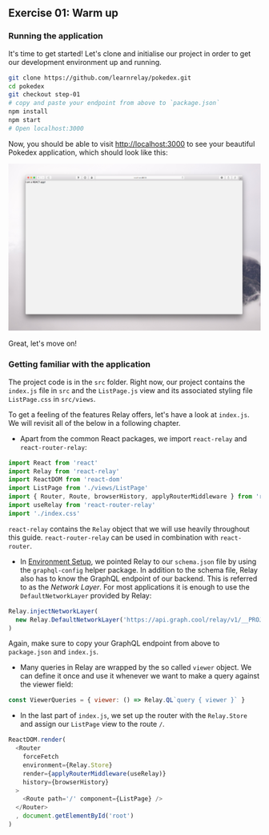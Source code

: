 ## Exercise 01: Warm up

### Running the application

It's time to get started! Let's clone and initialise our project in order to get our development environment up and running.

```sh
git clone https://github.com/learnrelay/pokedex.git
cd pokedex
git checkout step-01
# copy and paste your endpoint from above to `package.json`
npm install
npm start  
# Open localhost:3000
```

Now, you should be able to visit [http://localhost:3000](http://localhost:3000) to see your beautiful Pokedex application, which should look like this:

![](../images/demo.png)

Great, let's move on!

### Getting familiar with the application

The project code is in the `src` folder. Right now, our project contains the `index.js` file in `src` and the `ListPage.js` view and its associated styling file `ListPage.css` in `src/views`.

To get a feeling of the features Relay offers, let's have a look at `index.js`. We will revisit all of the below in a following chapter.

* Apart from the common React packages, we import `react-relay` and `react-router-relay`:

```javascript
import React from 'react'
import Relay from 'react-relay'
import ReactDOM from 'react-dom'
import ListPage from './views/ListPage'
import { Router, Route, browserHistory, applyRouterMiddleware } from 'react-router'
import useRelay from 'react-router-relay'
import './index.css'
```

`react-relay` contains the `Relay` object that we will use heavily throughout this guide.
`react-router-relay` can be used in combination with `react-router`.

* In [Environment Setup](#environment-setup), we pointed Relay to our `schema.json` file by using the `graphql-config` helper package. In addition to the schema file, Relay also has to know the GraphQL endpoint of our backend. This is referred to as the *Network Layer*. For most applications it is enough to use the `DefaultNetworkLayer` provided by Relay:

```javascript
Relay.injectNetworkLayer(
  new Relay.DefaultNetworkLayer('https://api.graph.cool/relay/v1/__PROJECT_ID__')
)
```

Again, make sure to copy your GraphQL endpoint from above to `package.json` and `index.js`.

* Many queries in Relay are wrapped by the so called `viewer` object. We can define it once and use it whenever we want to make a query against the viewer field:

```javascript
const ViewerQueries = { viewer: () => Relay.QL`query { viewer }` }
```

* In the last part of `index.js`, we set up the router with the `Relay.Store` and assign our `ListPage` view to the route `/`.

```javascript
ReactDOM.render(
  <Router
    forceFetch
    environment={Relay.Store}
    render={applyRouterMiddleware(useRelay)}
    history={browserHistory}
  >
    <Route path='/' component={ListPage} />
  </Router>
  , document.getElementById('root')
)
```
